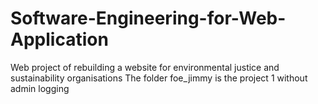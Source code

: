 # Software-Engineering-for-Web-Application
Web project of rebuilding a website for environmental justice and sustainability organisations 
The folder foe_jimmy is the project 1 without admin logging
